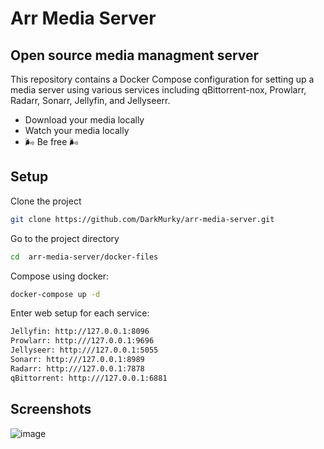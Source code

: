 # Arr Media Server
## Open source media managment server

This repository contains a Docker Compose configuration for setting up a media server using various services including qBittorrent-nox, Prowlarr, Radarr, Sonarr, Jellyfin, and Jellyseerr.

- Download your media locally
- Watch your media locally
- 🌬️ Be free 🌬️

## Setup
Clone the project

```bash
git clone https://github.com/DarkMurky/arr-media-server.git
```

Go to the project directory

```bash
cd  arr-media-server/docker-files
```
Compose using docker:

```bash
docker-compose up -d
```

Enter web setup for each service:

```bash
Jellyfin: http://127.0.0.1:8096
Prowlarr: http:///127.0.0.1:9696
Jellyseer: http:///127.0.0.1:5055
Sonarr: http:///127.0.0.1:8989
Radarr: http:///127.0.0.1:7878
qBittorrent: http:///127.0.0.1:6881
```

## Screenshots
![image](https://github.com/user-attachments/assets/7407aeea-8908-4568-b573-0d1c486bc66f)

